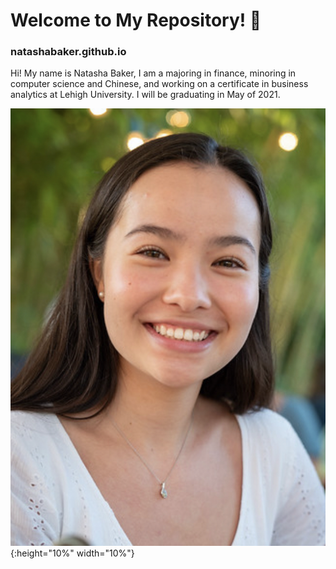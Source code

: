 # Welcome to My Repository! :wave:
### natashabaker.github.io

Hi! My name is Natasha Baker, I am a majoring in finance, minoring in computer science and Chinese, and working on a certificate in business analytics at Lehigh University. I will be graduating in May of 2021.

![profile_picture](https://github.com/natashabaker/natashabaker.github.io/blob/main/Profile_Picture.png){:height="10%" width="10%"}
